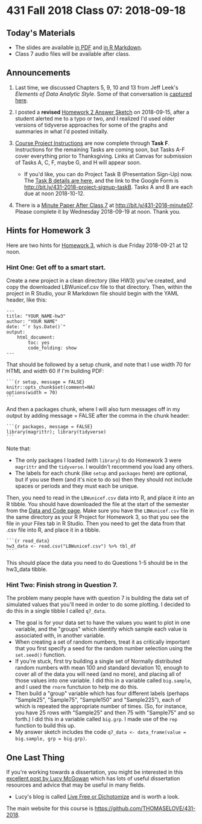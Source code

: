 # 431 Fall 2018 Class 07: 2018-09-18

## Today's Materials

- The slides are available [in PDF](https://github.com/THOMASELOVE/431-2018/blob/master/slides/class07/431_class-07-slides_2018.pdf) and [in R Markdown](https://raw.githubusercontent.com/THOMASELOVE/431-2018/master/slides/class07/431_class-07-slides_2018.Rmd).
- Class 7 audio files will be available after class.

## Announcements

1. Last time, we discussed Chapters 5, 9, 10 and 13 from Jeff Leek's *Elements of Data Analytic Style*. Some of that conversation is [captured here](https://github.com/THOMASELOVE/431-2018/blob/master/slides/class07/LEEK.md).

2. I posted a **revised** [Homework 2 Answer Sketch](https://github.com/THOMASELOVE/431-2018/tree/master/homework/Homework2) on 2018-09-15, after a student alerted me to a typo or two, and I realized I'd used older versions of tidyverse approaches for some of the graphs and summaries in what I'd posted initially.

3. [Course Project Instructions](https://thomaselove.github.io/431-2018-project/) are now complete through **Task F**. Instructions for the remaining Tasks are coming soon, but Tasks A-F cover everything prior to Thanksgiving. Links at Canvas for submission of Tasks A, C, F, maybe G, and H will appear soon. 
    - If you'd like, you can do Project Task B (Presentation Sign-Up) now. The [Task B details are here](https://thomaselove.github.io/431-2018-project/taskB.html), and the link to the Google Form is http://bit.ly/431-2018-project-signup-taskB. Tasks A and B are each due at noon 2018-10-12.

4. There is a [Minute Paper After Class 7](http://bit.ly/431-2018-minute07) at http://bit.ly/431-2018-minute07. Please complete it by Wednesday 2018-09-19 at noon. Thank you.

## Hints for Homework 3

Here are two hints for [Homework 3](https://github.com/THOMASELOVE/431-2018/tree/master/homework/Homework3), which is due Friday 2018-09-21 at 12 noon.

### Hint One: Get off to a smart start. 

Create a new project in a clean directory (like HW3) you've created, and copy the downloaded LBWunicef.csv file to that directory. Then, within the project in R Studio, your R Markdown file should begin with the YAML header, like this:

    ---
    title: "YOUR_NAME-hw3"
    author: "YOUR NAME"
    date: "`r Sys.Date()`"
    output:
        html_document:
            toc: yes
            code_folding: show
    ---

That should be followed by a setup chunk, and note that I use width 70 for HTML and width 60 if I'm building PDF:

    ```{r setup, message = FALSE}
    knitr::opts_chunk$set(comment=NA)
    options(width = 70)
    ```

And then a packages chunk, where I will also turn messages off in my output by adding message = FALSE after the comma in the chunk header:

    ```{r packages, message = FALSE}
    library(magrittr); library(tidyverse)
    ```

Note that:

- The only packages I loaded (with `library`) to do Homework 3 were `magrittr` and the `tidyverse`. I wouldn't recommend you load any others. 
- The labels for each chunk (like `setup` and `packages` here) are optional, but if you use them (and it's nice to do so) then they should not include spaces or periods and they must each be unique.

Then, you need to read in the `LBWunicef.csv` data into R, and place it into an R tibble. You should have downloaded the file at the start of the semester from the [Data and Code page](https://github.com/THOMASELOVE/431-2018-data). Make sure you have the `LBWunicef.csv` file in the same directory as your R Project for Homework 3, so that you see the file in your Files tab in R Studio. Then you need to get the data from that .csv file into R, and place it in a tibble. 

    ```{r read_data}
    hw3_data <- read.csv("LBWunicef.csv") %>% tbl_df
    ```

This should place the data you need to do Questions 1-5 should be in the hw3_data tibble.

### Hint Two: Finish strong in Question 7.

The problem many people have with question 7 is building the data set of simulated values that you'll need in order to do some plotting. I decided to do this in a single tibble I called `q7_data`.

- The goal is for your data set to have the values you want to plot in one variable, and the "groups" which identify which sample each value is associated with, in another variable.
- When creating a set of random numbers, treat it as critically important that you first specify a seed for the random number selection using the `set.seed()` function.
- If you're stuck, first try building a single set of Normally distributed random numbers with mean 100 and standard deviation 10, enough to cover all of the data you will need (and no more), and placing all of those values into one variable.  I did this in a variable called `big.sample`, and I used the `rnorm` functuion to help me do this.
- Then build a "group" variable which has four different labels (perhaps "Sample25", "Sample75", "Sample150" and "Sample225"), each of which is repeated the appropriate number of times. (So, for instance, you have 25 rows with "Sample25" and then 75 with "Sample75" and so forth.) I did this in a variable called `big.grp`. I made use of the `rep` function to build this up.
- My answer sketch includes the code `q7_data <- data_frame(value = big.sample, grp = big.grp)`.

## One Last Thing

If you're working towards a dissertation, you might be interested in this [excellent post by Lucy McGowan](https://livefreeordichotomize.com/2018/09/14/one-year-to-dissertate/) which has lots of useful dissertation resources and advice that may be useful in many fields. 

- Lucy's blog is called [Live Free or Dichotomize](https://livefreeordichotomize.com/) and is worth a look.

The main website for this course is https://github.com/THOMASELOVE/431-2018.
